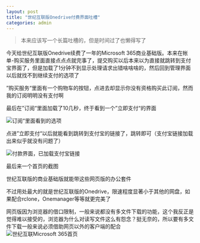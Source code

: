 ```yaml
---
layout: post
title: "世纪互联版Onedrive付费界面吐槽"
categories: admin
---
```

> 本来应该写一个长篇吐槽的，但是时间过了也懒得写了

今天给世纪互联版Onedrive续费了一年的Microsoft 365商业基础版。本来在帐单-购买服务里面直接点点点就完事了，提交购买以后本来以为直接就跳转到支付宝界面了，但是加载了1分钟不到显示处理请求出错啥啥啥的，然后回到管理界面以后就找不到继续支付的选项了

”购买服务“里面有一个购物车的按钮，点进去却显示你没有资格购买此订阅，然而我的订阅明明没有支付啊

最后在”订阅“里面加载了10几秒，终于看到一个”立即支付“的界面

![订阅“里面看到的选项](../../../static/2021-10-23-3.png "”订阅“里面看到的选项")

点进”立即支付“以后就能看到跳转到支付宝的链接了，跳转即可（支付宝链接加载出来似乎就没有问题了）


![付款界面，已加载支付宝链接](../../../static/2021-10-23-2.png "付款界面，已加载支付宝链接")

最后来一个首页的截图

世纪互联版的商业基础版就能带这些网页版的办公套件

不过用处最大的就是世纪互联版的Onedrive，限速程度显著小于其他的网盘，如果配合rclone，Onemanager等等就更完美了

网页版因为浏览器的借口限制，一般来说都没有多文件下载的功能，这个我反正是觉得难以接受的，浏览器为什么对读写文件这么有怨念？挺无奈的，所以要有多文件下载一般来说必须借助网页以外的客户端的配合
![世纪互联Microsoft 365首页](../../../static/2021-10-23-1.png "世纪互联Microsoft 365首页")
